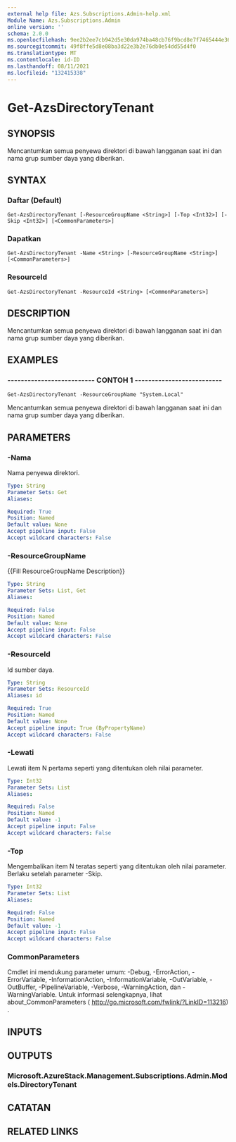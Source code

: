 ```yaml
---
external help file: Azs.Subscriptions.Admin-help.xml
Module Name: Azs.Subscriptions.Admin
online version: ''
schema: 2.0.0
ms.openlocfilehash: 9ee2b2ee7cb942d5e30da974ba48cb76f9bcd8e7f7465444e36d9357094554bf
ms.sourcegitcommit: 49f8ffe5d8e08ba3d22e3b2e76db0e54dd55d4f0
ms.translationtype: MT
ms.contentlocale: id-ID
ms.lasthandoff: 08/11/2021
ms.locfileid: "132415338"
---
```

# Get-AzsDirectoryTenant

## SYNOPSIS
Mencantumkan semua penyewa direktori di bawah langganan saat ini dan nama grup sumber daya yang diberikan.

## SYNTAX

### Daftar (Default)
```
Get-AzsDirectoryTenant [-ResourceGroupName <String>] [-Top <Int32>] [-Skip <Int32>] [<CommonParameters>]
```

### Dapatkan
```
Get-AzsDirectoryTenant -Name <String> [-ResourceGroupName <String>] [<CommonParameters>]
```

### ResourceId
```
Get-AzsDirectoryTenant -ResourceId <String> [<CommonParameters>]
```

## DESCRIPTION
Mencantumkan semua penyewa direktori di bawah langganan saat ini dan nama grup sumber daya yang diberikan.

## EXAMPLES

### -------------------------- CONTOH 1 --------------------------
```
Get-AzsDirectoryTenant -ResourceGroupName "System.Local"
```

Mencantumkan semua penyewa direktori di bawah langganan saat ini dan nama grup sumber daya yang diberikan.

## PARAMETERS

### -Nama
Nama penyewa direktori.

```yaml
Type: String
Parameter Sets: Get
Aliases: 

Required: True
Position: Named
Default value: None
Accept pipeline input: False
Accept wildcard characters: False
```

### -ResourceGroupName
{{Fill ResourceGroupName Description}}

```yaml
Type: String
Parameter Sets: List, Get
Aliases: 

Required: False
Position: Named
Default value: None
Accept pipeline input: False
Accept wildcard characters: False
```

### -ResourceId
Id sumber daya.

```yaml
Type: String
Parameter Sets: ResourceId
Aliases: id

Required: True
Position: Named
Default value: None
Accept pipeline input: True (ByPropertyName)
Accept wildcard characters: False
```

### -Lewati
Lewati item N pertama seperti yang ditentukan oleh nilai parameter.

```yaml
Type: Int32
Parameter Sets: List
Aliases: 

Required: False
Position: Named
Default value: -1
Accept pipeline input: False
Accept wildcard characters: False
```

### -Top
Mengembalikan item N teratas seperti yang ditentukan oleh nilai parameter.
Berlaku setelah parameter -Skip.

```yaml
Type: Int32
Parameter Sets: List
Aliases: 

Required: False
Position: Named
Default value: -1
Accept pipeline input: False
Accept wildcard characters: False
```

### CommonParameters
Cmdlet ini mendukung parameter umum: -Debug, -ErrorAction, -ErrorVariable, -InformationAction, -InformationVariable, -OutVariable, -OutBuffer, -PipelineVariable, -Verbose, -WarningAction, dan -WarningVariable. Untuk informasi selengkapnya, lihat about_CommonParameters ( http://go.microsoft.com/fwlink/?LinkID=113216) .

## INPUTS

## OUTPUTS

### Microsoft.AzureStack.Management.Subscriptions.Admin.Models.DirectoryTenant

## CATATAN

## RELATED LINKS


